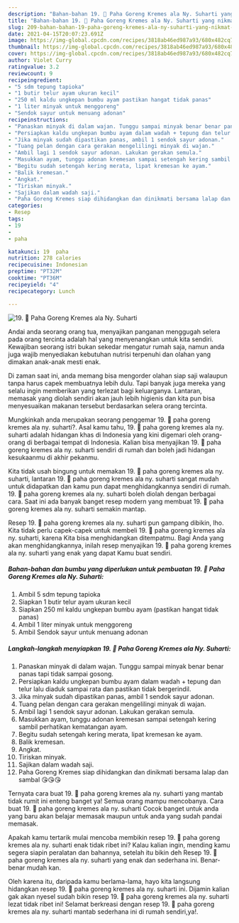 ```yaml
---
description: "Bahan-bahan 19. 🍗 Paha Goreng Kremes ala Ny. Suharti yang nikmat dan Mudah Dibuat"
title: "Bahan-bahan 19. 🍗 Paha Goreng Kremes ala Ny. Suharti yang nikmat dan Mudah Dibuat"
slug: 209-bahan-bahan-19-paha-goreng-kremes-ala-ny-suharti-yang-nikmat-dan-mudah-dibuat
date: 2021-04-15T20:07:23.691Z
image: https://img-global.cpcdn.com/recipes/3818ab46ed987a93/680x482cq70/19-🍗-paha-goreng-kremes-ala-ny-suharti-foto-resep-utama.jpg
thumbnail: https://img-global.cpcdn.com/recipes/3818ab46ed987a93/680x482cq70/19-🍗-paha-goreng-kremes-ala-ny-suharti-foto-resep-utama.jpg
cover: https://img-global.cpcdn.com/recipes/3818ab46ed987a93/680x482cq70/19-🍗-paha-goreng-kremes-ala-ny-suharti-foto-resep-utama.jpg
author: Violet Curry
ratingvalue: 3.2
reviewcount: 9
recipeingredient:
- "5 sdm tepung tapioka"
- "1 butir telur ayam ukuran kecil"
- "250 ml kaldu ungkepan bumbu ayam pastikan hangat tidak panas"
- "1 liter minyak untuk menggoreng"
- "Sendok sayur untuk menuang adonan"
recipeinstructions:
- "Panaskan minyak di dalam wajan. Tunggu sampai minyak benar benar panas tapi tidak sampai gosong."
- "Persiapkan kaldu ungkepan bumbu ayam dalam wadah + tepung dan telur lalu diaduk sampai rata dan pastikan tidak bergerindil."
- "Jika minyak sudah dipastikan panas, ambil 1 sendok sayur adonan."
- "Tuang pelan dengan cara gerakan mengelilingi minyak di wajan."
- "Ambil lagi 1 sendok sayur adonan. Lakukan gerakan semula."
- "Masukkan ayam, tunggu adonan kremesan sampai setengah kering sambil perhatikan kematangan ayam."
- "Begitu sudah setengah kering merata, lipat kremesan ke ayam."
- "Balik kremesan."
- "Angkat."
- "Tiriskan minyak."
- "Sajikan dalam wadah saji."
- "Paha Goreng Kremes siap dihidangkan dan dinikmati bersama lalap dan sambal 😘😘😘"
categories:
- Resep
tags:
- 19
- 
- paha

katakunci: 19  paha 
nutrition: 278 calories
recipecuisine: Indonesian
preptime: "PT32M"
cooktime: "PT36M"
recipeyield: "4"
recipecategory: Lunch

---
```



![19. 🍗 Paha Goreng Kremes ala Ny. Suharti](https://img-global.cpcdn.com/recipes/3818ab46ed987a93/680x482cq70/19-🍗-paha-goreng-kremes-ala-ny-suharti-foto-resep-utama.jpg)

Andai anda seorang orang tua, menyajikan panganan menggugah selera pada orang tercinta adalah hal yang menyenangkan untuk kita sendiri. Kewajiban seorang istri bukan sekedar mengatur rumah saja, namun anda juga wajib menyediakan kebutuhan nutrisi terpenuhi dan olahan yang dimakan anak-anak mesti enak.

Di zaman  saat ini, anda memang bisa mengorder olahan siap saji walaupun tanpa harus capek membuatnya lebih dulu. Tapi banyak juga mereka yang selalu ingin memberikan yang terlezat bagi keluarganya. Lantaran, memasak yang diolah sendiri akan jauh lebih higienis dan kita pun bisa menyesuaikan makanan tersebut berdasarkan selera orang tercinta. 



Mungkinkah anda merupakan seorang penggemar 19. 🍗 paha goreng kremes ala ny. suharti?. Asal kamu tahu, 19. 🍗 paha goreng kremes ala ny. suharti adalah hidangan khas di Indonesia yang kini digemari oleh orang-orang di berbagai tempat di Indonesia. Kalian bisa menyajikan 19. 🍗 paha goreng kremes ala ny. suharti sendiri di rumah dan boleh jadi hidangan kesukaanmu di akhir pekanmu.

Kita tidak usah bingung untuk memakan 19. 🍗 paha goreng kremes ala ny. suharti, lantaran 19. 🍗 paha goreng kremes ala ny. suharti sangat mudah untuk didapatkan dan kamu pun dapat menghidangkannya sendiri di rumah. 19. 🍗 paha goreng kremes ala ny. suharti boleh diolah dengan berbagai cara. Saat ini ada banyak banget resep modern yang membuat 19. 🍗 paha goreng kremes ala ny. suharti semakin mantap.

Resep 19. 🍗 paha goreng kremes ala ny. suharti pun gampang dibikin, lho. Kita tidak perlu capek-capek untuk membeli 19. 🍗 paha goreng kremes ala ny. suharti, karena Kita bisa menghidangkan ditempatmu. Bagi Anda yang akan menghidangkannya, inilah resep menyajikan 19. 🍗 paha goreng kremes ala ny. suharti yang enak yang dapat Kamu buat sendiri.

<!--inarticleads1-->

##### Bahan-bahan dan bumbu yang diperlukan untuk pembuatan 19. 🍗 Paha Goreng Kremes ala Ny. Suharti:

1. Ambil 5 sdm tepung tapioka
1. Siapkan 1 butir telur ayam ukuran kecil
1. Siapkan 250 ml kaldu ungkepan bumbu ayam (pastikan hangat tidak panas)
1. Ambil 1 liter minyak untuk menggoreng
1. Ambil Sendok sayur untuk menuang adonan




<!--inarticleads2-->

##### Langkah-langkah menyiapkan 19. 🍗 Paha Goreng Kremes ala Ny. Suharti:

1. Panaskan minyak di dalam wajan. Tunggu sampai minyak benar benar panas tapi tidak sampai gosong.
1. Persiapkan kaldu ungkepan bumbu ayam dalam wadah + tepung dan telur lalu diaduk sampai rata dan pastikan tidak bergerindil.
1. Jika minyak sudah dipastikan panas, ambil 1 sendok sayur adonan.
1. Tuang pelan dengan cara gerakan mengelilingi minyak di wajan.
1. Ambil lagi 1 sendok sayur adonan. Lakukan gerakan semula.
1. Masukkan ayam, tunggu adonan kremesan sampai setengah kering sambil perhatikan kematangan ayam.
1. Begitu sudah setengah kering merata, lipat kremesan ke ayam.
1. Balik kremesan.
1. Angkat.
1. Tiriskan minyak.
1. Sajikan dalam wadah saji.
1. Paha Goreng Kremes siap dihidangkan dan dinikmati bersama lalap dan sambal 😘😘😘




Ternyata cara buat 19. 🍗 paha goreng kremes ala ny. suharti yang mantab tidak rumit ini enteng banget ya! Semua orang mampu mencobanya. Cara buat 19. 🍗 paha goreng kremes ala ny. suharti Cocok banget untuk anda yang baru akan belajar memasak maupun untuk anda yang sudah pandai memasak.

Apakah kamu tertarik mulai mencoba membikin resep 19. 🍗 paha goreng kremes ala ny. suharti enak tidak ribet ini? Kalau kalian ingin, mending kamu segera siapin peralatan dan bahannya, setelah itu bikin deh Resep 19. 🍗 paha goreng kremes ala ny. suharti yang enak dan sederhana ini. Benar-benar mudah kan. 

Oleh karena itu, daripada kamu berlama-lama, hayo kita langsung hidangkan resep 19. 🍗 paha goreng kremes ala ny. suharti ini. Dijamin kalian gak akan nyesel sudah bikin resep 19. 🍗 paha goreng kremes ala ny. suharti lezat tidak ribet ini! Selamat berkreasi dengan resep 19. 🍗 paha goreng kremes ala ny. suharti mantab sederhana ini di rumah sendiri,ya!.

